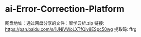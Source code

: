 # ai-Error-Correction-Platform
网盘地址：通过网盘分享的文件：智学云析.zip
链接: https://pan.baidu.com/s/1JNiVWoLXTfQiv8ESpc50wg 提取码: ffrg
